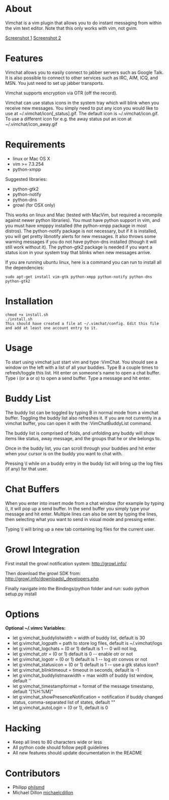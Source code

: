 # About

Vimchat is a vim plugin that allows you to do instant messaging from within the vim text editor. Note that this only works with vim, not gvim.

[Screenshot 1](http://ironcamel.com/files/vimchat1.png) [Screenshot 2](http://ironcamel.com/files/vimchat2.png)

# Features

Vimchat allows you to easily connect to jabber servers such as Google Talk. It is also possible to connect to other services such as IRC, AIM, ICQ, and MSN. You just need to set up jabber transports.

Vimchat supports encryption via OTR (off the record).

Vimchat can use status icons in the system tray which will blink when you receive new messages. You simply need to put any icon you would like to use at ~/.vimchat/icon[\_status].gif. 
The default icon is ~/.vimchat/icon.gif. To use a different icon for e.g. the away status put an icon at ~/.vimchat/icon\_away.gif

# Requirements

* linux or Mac OS X
* vim >= 7.3.254
* python-xmpp

Suggested libraries:

* python-gtk2
* python-notify
* python-dns
* growl (for OSX only)

This works on linux and Mac (tested with MacVim, but required a recompile against newer python libraries). You must have python support in vim, and you must have xmpppy installed (the python-xmpp package in most distros). The python-notify package is not necessary, but if it is installed, you will get pretty libnotify alerts for new messages. It also throws some warning messages if you do not have python-dns installed (though it will still work without it). The python-gtk2 package is needed if you want a status icon in your system tray that blinks when new messages arrive.

If you are running ubuntu linux, here is a command you can run to install all the dependencies:

    sudo apt-get install vim-gtk python-xmpp python-notify python-dns python-gtk2

# Installation

    chmod +x install.sh
    ./install.sh
    This should have created a file at ~/.vimchat/config. Edit this file and add at least one account entry to it. 

# Usage

To start using vimchat just start vim and type :VimChat. You should see a window on the left with a list of all your buddies. Type B a couple times to refresh/toggle this list. Hit enter on someone's name to open a chat buffer. Type i (or a or o) to open a send buffer. Type a message and hit enter. 

# Buddy List

The buddy list can be toggled by typing B in normal mode from a vimchat buffer. Toggling the buddy list also refreshes it. If you are not currently in a vimchat buffer, you can open it with the :VimChatBuddyList command.

The buddy list is comprised of folds, and unfolding any buddy will show items like status, away message, and the groups that he or she belongs to.

Once in the buddy list, you can scroll through your buddies and hit enter when your cursor is on the buddy you want to chat with.

Pressing \l while on a buddy entry in the buddy list will bring up the log files (if any) for that user. 

# Chat Buffers

When you enter into insert mode from a chat window (for example by typing i), it will pop up a send buffer. In the send buffer you simply type your message and hit enter. Multiple lines can also be sent by typing the lines, then selecting what you want to send in visual mode and pressing enter.

Typing \l will bring up a new tab containing log files for the current user. 

# Growl Integration

First install the growl notification system: http://growl.info/

Then download the growl SDK from: http://growl.info/downloads\_developers.php

Finally navigate into the Bindings/python folder and run: 
    sudo python setup.py install

# Options

__Optional ~/.vimrc Variables:__

* let g:vimchat\_buddylistwidth = width of buddy list, default is 30
* let g:vimchat\_logpath = path to store log files, default is ~/.vimchat/logs
* let g:vimchat\_logchats = (0 or 1) default is 1 -- 0 will not log,
* let g:vimchat\_otr = (0 or 1) default is 0 -- enable otr or not
* let g:vimchat\_logotr = (0 or 1) default is 1 -- log otr convos or not
* let g:vimchat\_statusicon = (0 or 1) default is 1 -- use a gtk status icon? 
* let g:vimchat\_blinktimeout = timeout in seconds, default is -1
* let g:vimchat\_buddylistmaxwidth = max width of buddy list window, default ''
* let g:vimchat\_timestampformat = format of the message timestamp, default "[%H:%M]" 
* let g:vimchat\_showPresenceNotification = notification if buddy changed status, comma-separated list of states, default ""
* let g:vimchat\_autoLogin = (0 or 1), default is 0

# Hacking

* Keep all lines to 80 characters wide or less
* All python code should follow pep8 guidelines
* All new features should update documentation in the README


# Contributors 

* Philipp [philsmd](https://github.com/philsmd)
* Michael Dillon [michaelcdillon](https://github.com/michaelcdillon)
